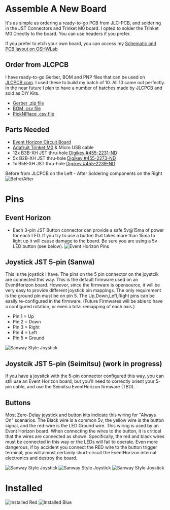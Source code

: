 
 # Assemble A New Board
 It's as simple as ordering a ready-to-go PCB from JLC-PCB, and soldering in the JST Connectors and Trinket M0 board.  I opted to solder the Trinket M0 Directly to the board. You can use headers if you prefer.
 
 If you prefer to etch your own board, you can access my [Schematic and PCB layout on OSHWLab](https://oshwlab.com/shaneapowell/arcadeilluminatev3)

## Order from JLCPCB
I have ready-to-go Gerber, BOM and PNP files that can be used on [JLCPCB.com](https://jlcpcb.com/).  I used these to build my batch of 10. All 10 came out perfectly. In the near future I plan to have a number of batches made by JLCPCB and sold as DIY Kits.
- [Gerber .zip file](pcb_gerber.zip)
- [BOM .csv file](pcb_bom.csv)
- [PickNPlace .csv file](dpcb_pnp.csv)

## Parts Needed
- [Event Horizon Circuit Board](https://oshwlab.com/shaneapowell/arcadeilluminatev3)
- [Adafruit Trinket M0](https://www.adafruit.com/product/3500) & Micro USB cable
- 12x B3B-XH JST thru-hole [Digikey #455-2231-ND](https://www.digikey.com/en/products/detail/jst-sales-america-inc/B3B-XH-AM(LF)(SN)/1651029)
- 5x B2B-XH JST thru-hole [Digikey #455-2273-ND](https://www.digikey.com/en/products/detail/jst-sales-america-inc/B2B-XH-AM(LF)(SN)/1016630)
- 1x B5B-XH JST thru-hole [Digikey #455-2239-ND](https://www.digikey.com/en/products/detail/jst-sales-america-inc/B5B-XH-AM(LF)(SN)/1651037)

Before from JLCPCB on the Left - After Soldering components on the Right
![Befre/After](board_bare_and_assembled.jpg)

 # Pins
 
 ## Event Horizon
 - Each 3-pin JST Button connector can provide a safe 5v@15ma of power for each LED.  If you try to use a button that takes more than 15ma to light up it will cause damage to the board.  Be sure you are using a 5v LED button (see below).
 ![Event Horizon Pins](pins_event_horizon.jpg)

 ## Joystick JST 5-pin (Sanwa)
 This is the joystick I have. The pins on the 5 pin connector on the joystcik are connected this way. This is the default firmware used on an EventHorizon board.  However, since the firmware is opensource, it will be very easy to provide different joystick pin mappings. The only requirement is the ground pin must be on pin 5. The Up,Down,Left,Right pins can be easily re-configured in the firmware.  (Future Firmwares will be able to have a configured rotation, or even a total remapping of each axis.)
 - Pin 1 = Up
 - Pin 2 = Down
 - Pin 3 = Right
 - Pin 4 = Left
 - Pin 5 = Ground

![Sanway Style Joystick](pins_joystick.jpg)
 
## Joystcik JST 5-pin (Seimitsu) (work in progress)
If you have a joysitck with the 5-pin connector configured this way, you can still use an Event Horizon board, but you'll need to correctly orient your 5-pin cable, and use the Seimitsu EventHorizon firmware (TBD).


## Buttons
Most Zero-Delay joystick and button kits indicate this wiring for "Always On" scenarios.  The Black wire is a common 5v, the yellow wire is the button signal, and the red-wire is the LED Ground wire.  This wiring is used by an Event Horizon board.  When connecting the wires to the button, it is critical that the wires are connected as shown.  Specifically, the red and black wires must be connected in this way or the LEDs will fail to operate. Even more dangerous, if by accident you connect the RED wire to the button trigger terminal, you will almost certainly short-circuit the EventHorizon internal electronics and destroy the board.

![Sanway Style Joystick](pins_button.jpg)
![Sanway Style Joystick](pins_button2.jpg)
![Sanway Style Joystick](pins_button3.jpg)

# Installed
![Installed Red](hardware_buttons_controller_installed_red.jpg)
![Installed Blue](hardware_buttons_controller_installed_blue.jpg)